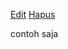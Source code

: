 <a href="edit_reservasi.php?id=<?php echo $row['id']; ?>&aksi=edit" class="btn btn-warning btn-sm">Edit</a>
                                                    <a href="proses_reservasi.php?id=<?php echo $row['id']; ?>&aksi=hapus" class="btn btn-danger btn-sm"
                                                        onclick="return confirm('Anda yakin ingin menghapus data ini?')">Hapus</a>



contoh saja